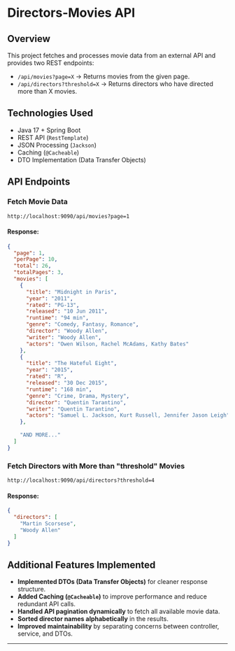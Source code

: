 # Directors-Movies API

## Overview
This project fetches and processes movie data from an external API and provides two REST endpoints:

- `/api/movies?page=X` → Returns movies from the given page.
- `/api/directors?threshold=X` → Returns directors who have directed more than X movies.

## Technologies Used
- Java 17 + Spring Boot
- REST API (`RestTemplate`)
- JSON Processing (`Jackson`)
- Caching (`@Cacheable`)
- DTO Implementation (Data Transfer Objects)



## API Endpoints

### **Fetch Movie Data**
```
http://localhost:9090/api/movies?page=1
```
####  Response:
```json
{
  "page": 1,
  "perPage": 10,
  "total": 26,
  "totalPages": 3,
  "movies": [
    {
      "title": "Midnight in Paris",
      "year": "2011",
      "rated": "PG-13",
      "released": "10 Jun 2011",
      "runtime": "94 min",
      "genre": "Comedy, Fantasy, Romance",
      "director": "Woody Allen",
      "writer": "Woody Allen",
      "actors": "Owen Wilson, Rachel McAdams, Kathy Bates"
    },
    {
      "title": "The Hateful Eight",
      "year": "2015",
      "rated": "R",
      "released": "30 Dec 2015",
      "runtime": "168 min",
      "genre": "Crime, Drama, Mystery",
      "director": "Quentin Tarantino",
      "writer": "Quentin Tarantino",
      "actors": "Samuel L. Jackson, Kurt Russell, Jennifer Jason Leigh"
    },
    
    "AND MORE..."
  ]
}
```

### **Fetch Directors with More than "threshold" Movies**
```
http://localhost:9090/api/directors?threshold=4
```
####  Response:
```json
{
  "directors": [
    "Martin Scorsese",
    "Woody Allen"
  ]
}
```

## Additional Features Implemented
- **Implemented DTOs (Data Transfer Objects)** for cleaner response structure.
- **Added Caching (`@Cacheable`)** to improve performance and reduce redundant API calls.
- **Handled API pagination dynamically** to fetch all available movie data.
- **Sorted director names alphabetically** in the results.
- **Improved maintainability** by separating concerns between controller, service, and DTOs.

---

